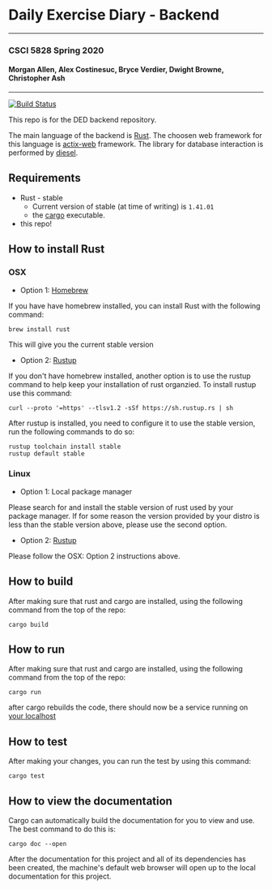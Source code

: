 # Daily Exercise Diary - Backend

---

### CSCI 5828 Spring 2020
#### Morgan Allen, Alex Costinesuc, Bryce Verdier, Dwight Browne, Christopher Ash

---

[![Build Status](https://travis-ci.com/coloradocollective/DED_Backend.svg?branch=master)](https://travis-ci.com/coloradocollective/DED_Backend)

This repo is for the DED backend repository.

The main language of the backend is [Rust](https://www.rust-lang.org/). The choosen web framework for this language is [actix-web](https://github.com/actix/actix-web) framework. The library for database interaction is performed by [diesel](https://diesel.rs/).

## Requirements
* Rust - stable
    * Current version of stable (at time of writing) is `1.41.01`
    * the [cargo](https://doc.rust-lang.org/cargo/) executable. 
* this repo!

## How to install Rust
### OSX
* Option 1: [Homebrew](https://brew.sh/)

If you have have homebrew installed, you can install Rust with the following command:

```
brew install rust
``` 
This will give you the current stable version
* Option 2: [Rustup](https://rustup.rs/)

If you don't have homebrew installed, another option is to use the rustup command to help keep your installation of rust organzied. To install rustup use this command:

```
curl --proto '=https' --tlsv1.2 -sSf https://sh.rustup.rs | sh
```

After rustup is installed, you need to configure it to use the stable version, run the following commands to do so:

```
rustup toolchain install stable
rustup default stable
```
### Linux
* Option 1:  Local package manager

Please search for and install the stable version of rust used by your package manager. If for some reason the version provided by your distro is less than the stable version above, please use the second option.

* Option 2: [Rustup](https://rustup.rs/)

Please follow the OSX: Option 2 instructions above.

## How to build
After making sure that rust and cargo are installed, using the following command from the top of the repo:

```
cargo build
```

## How to run
After making sure that rust and cargo are installed, using the following command from the top of the repo:

```
cargo run
```

after cargo rebuilds the code, there should now be a service running on [your localhost](http://127.0.0.1:8080)

## How to test
After making your changes, you can run the test by using this command:

```
cargo test
```

## How to view the documentation
Cargo can automatically build the documentation for you to view and use. The best command to do this is:

```
cargo doc --open
```

After the documentation for this project and all of its dependencies has been created, the machine's default web browser will open up to the local documentation for this project.
